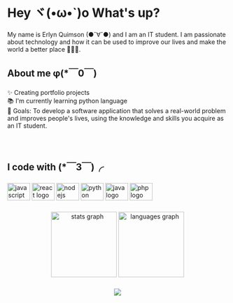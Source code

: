 <h1 align="left">Hey ヾ(•ω•`)o What's up?</h1>

###

<p align="left">My name is Erlyn Quimson (●ˇ∀ˇ●) and I am an IT student. I am passionate about technology and how it can be used to improve our lives and make the world a better place 👩🏻‍💻.</p>

###

<h2 align="left">About me φ(*￣0￣)</h2>

###

<p align="left">✨ Creating portfolio projects<br>📚 I'm currently learning python language<br>🎯 Goals: To develop a software application that solves a real-world problem and improves people's lives, using the knowledge and skills you acquire as an IT student.</p>

###

<br clear="both">

<h2 align="left">I code with (*￣3￣)╭</h2>

###

<div align="left">
  <img src="https://cdn.jsdelivr.net/gh/devicons/devicon/icons/javascript/javascript-original.svg" height="40" width="52" alt="javascript logo"  />
  <img src="https://cdn.jsdelivr.net/gh/devicons/devicon/icons/react/react-original.svg" height="40" width="52" alt="react logo"  />
  <img src="https://cdn.jsdelivr.net/gh/devicons/devicon/icons/nodejs/nodejs-original.svg" height="40" width="52" alt="nodejs logo"  />
  <img src="https://cdn.jsdelivr.net/gh/devicons/devicon/icons/python/python-original.svg" height="40" width="52" alt="python logo"  />
  <img src="https://cdn.jsdelivr.net/gh/devicons/devicon/icons/java/java-original.svg" height="40" width="52" alt="java logo"  />
  <img src="https://cdn.jsdelivr.net/gh/devicons/devicon/icons/php/php-original.svg" height="40" width="52" alt="php logo"  />
</div>

###

<div align="center">
  <img src="https://github-readme-stats.vercel.app/api?username=Devl&hide_title=false&hide_rank=false&show_icons=true&include_all_commits=true&count_private=true&disable_animations=false&theme=dracula&locale=en&hide_border=false&order=1" height="150" alt="stats graph"  />
  <img src="https://github-readme-stats.vercel.app/api/top-langs?username=Devl&locale=en&hide_title=false&layout=compact&card_width=320&langs_count=5&theme=dracula&hide_border=false&order=2" height="150" alt="languages graph"  />
</div>

###


###

<div align="center">
  <img src="https://visitor-badge.laobi.icu/badge?page_id=Devl.Devl&left_color=blueviolet"  />
</div>

###
